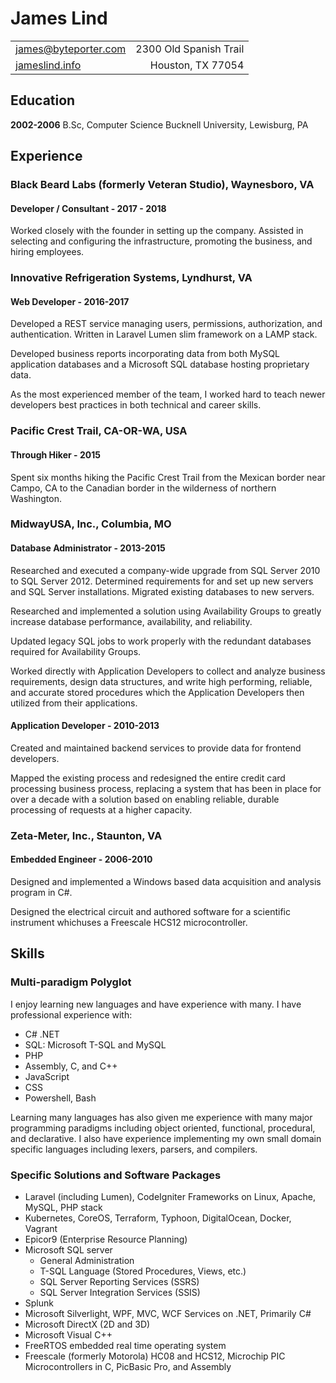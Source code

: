 James Lind
==========

|                                                         |                                                        |
| ------------------------------------------------------- | -----------------------------------------------------: |
| [james@byteporter.com](mailto:james@byteporter.com)     |                                 2300 Old Spanish Trail |
| [jameslind.info](https://jameslind.info)                |                                      Houston, TX 77054 |

Education
---------

**2002-2006**
B.Sc, Computer Science
Bucknell University, Lewisburg, PA

Experience
----------

### Black Beard Labs (formerly Veteran Studio), Waynesboro, VA

#### Developer / Consultant - 2017 - 2018

Worked closely with the founder in setting up the company. Assisted in selecting and configuring the infrastructure, promoting the business,
and hiring employees.

### Innovative Refrigeration Systems, Lyndhurst, VA

#### Web Developer - 2016-2017

Developed a REST service managing users, permissions, authorization, and authentication. Written in Laravel Lumen slim framework on a LAMP stack.

Developed business reports incorporating data from both MySQL application databases and a Microsoft SQL database hosting proprietary data.

As the most experienced member of the team, I worked hard to teach newer developers best practices in both technical and career skills.

### Pacific Crest Trail, CA-OR-WA, USA

#### Through Hiker - 2015

Spent six months hiking the Pacific Crest Trail from the Mexican border near Campo, CA to the Canadian border in the wilderness of northern Washington.

### MidwayUSA, Inc., Columbia, MO

#### Database Administrator - 2013-2015

Researched and executed a company-wide upgrade from SQL Server 2010 to SQL Server 2012. Determined requirements for and set up new servers and SQL Server installations. Migrated existing databases to new servers.

Researched and implemented a solution using Availability Groups to greatly increase database performance, availability, and reliability.

Updated legacy SQL jobs to work properly with the redundant databases required for Availability Groups.

Worked directly with Application Developers to collect and analyze business requirements, design data structures, and write high performing, reliable, and accurate stored procedures which the Application Developers then utilized from their applications.

#### Application Developer - 2010-2013

Created and maintained backend services to provide data for frontend developers.

Mapped the existing process and redesigned the entire credit card processing business process, replacing a system that has been in place for over a decade with a solution based on enabling reliable, durable processing of requests at a higher capacity.

### Zeta-Meter, Inc., Staunton, VA

#### Embedded Engineer - 2006-2010

Designed and implemented a Windows based data acquisition and analysis program in C#.

Designed the electrical circuit and authored software for a scientific instrument whichuses a Freescale HCS12 microcontroller.

Skills
------

### Multi-paradigm Polyglot

I enjoy learning new languages and have experience with many.  I have professional experience with:

* C# .NET
* SQL: Microsoft T-SQL and MySQL
* PHP
* Assembly, C, and C++
* JavaScript
* CSS
* Powershell, Bash

Learning many languages has also given me experience with many major programming paradigms including object oriented, functional, procedural, and declarative. I also have experience implementing my own small domain specific languages including lexers, parsers, and compilers.

### Specific Solutions and Software Packages

* Laravel (including Lumen), CodeIgniter Frameworks on Linux, Apache, MySQL, PHP stack
* Kubernetes, CoreOS, Terraform, Typhoon, DigitalOcean, Docker, Vagrant
* Epicor9 (Enterprise Resource Planning)
* Microsoft SQL server
    * General Administration
    * T-SQL Language (Stored Procedures, Views, etc.)
    * SQL Server Reporting Services (SSRS)
    * SQL Server Integration Services (SSIS)
* Splunk
* Microsoft Silverlight, WPF, MVC, WCF Services on .NET, Primarily C#
* Microsoft DirectX (2D and 3D)
* Microsoft Visual C++
* FreeRTOS embedded real time operating system
* Freescale (formerly Motorola) HC08 and HCS12, Microchip PIC Microcontrollers in C, PicBasic Pro, and Assembly